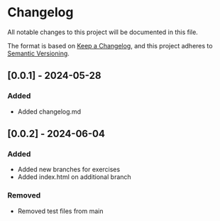 # Changelog

All notable changes to this project will be documented in this file.

The format is based on [Keep a Changelog](https://keepachangelog.com/en/1.1.0/),
and this project adheres to [Semantic Versioning](https://semver.org/spec/v2.0.0.html).

## [0.0.1] - 2024-05-28
### Added
- Added changelog.md

## [0.0.2] - 2024-06-04
### Added
- Added new branches for exercises
- Added index.html on additional branch

### Removed
- Removed test files from main
